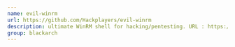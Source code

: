 ```yaml
---
name: evil-winrm
url: https://github.com/Hackplayers/evil-winrm
description: ultimate WinRM shell for hacking/pentesting. URL : https://github.com/Hackplayers/evil-winrm Groups : blackarch blackarch-exploitation blackarch-backdoor
group: blackarch
---
```

